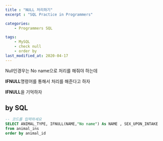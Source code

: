 ```yaml
---
title : "NULL 처리하기"
excerpt : "SQL Practice in Programmers"

categories:
    - Programmers SQL

tags:
    - MySQL
    - check null
    - order by
last_modified_at: 2020-04-17
---
```


Null인경우는 No name으로 처리를 해줘야 하는데

**IFNULL**명령어를 통해서 처리를 해준다고 하자 

**IFNULL**을 기억하자  

## by SQL

```sql
-- 코드를 입력하세요
SELECT ANIMAL_TYPE, IFNULL(NAME,"No name") As NAME , SEX_UPON_INTAKE
from animal_ins
order by animal_id
```